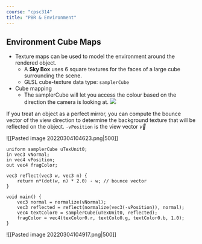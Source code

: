 ```yaml
---
course: "cpsc314"
title: "PBR & Environment"
---
```


## Environment Cube Maps
- Texture maps can be used to model the environment around the rendered object.
    - A **Sky Box** uses 6 square textures for the faces of a large cube surrounding the scene.
    - GLSL cube-texture data type: `samplerCube`
- Cube mapping
    - The samplerCube will let you access the colour based on the direction the camera is looking at.
![](https://external-content.duckduckgo.com/iu/?u=https%3A%2F%2Ftse4.mm.bing.net%2Fth%3Fid%3DOIP.DVy4vKajGXifC6zLtzlDhQHaFm%26pid%3DApi&f=1)

If you treat an object as a perfect mirror, you can compute the bounce vector of the view direction to determine the background texture that will be reflected on the object. `-vPosition` is the view vector $\vec{v}$

![[Pasted image 20220304104623.png|500]]

```
uniform samplerCube uTexUnit0;
in vec3 vNormal;
in vec4 vPosition;
out vec4 fragColor;

vec3 reflect(vec3 w, vec3 n) {
    return n*(dot(w, n) * 2.0) - w; // bounce vector
}

void main() {
    vec3 normal = normalize(vNormal);
    vec3 reflected = reflect(normalize(vec3(-vPosition)), normal);
    vec4 textColor0 = samplerCube(uTexUnit0, reflected);
    fragColor = vec4(texColor0.r, textColo0.g, textColor0.b, 1.0);
}
```

![[Pasted image 20220304104917.png|500]]